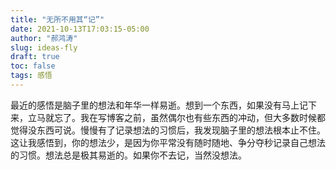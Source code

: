 ```yaml
---
title: "无所不用其“记”"
date: 2021-10-13T17:03:15-05:00
author: "郝鸿涛"
slug: ideas-fly
draft: true
toc: false
tags: 感悟
---
```

最近的感悟是脑子里的想法和年华一样易逝。想到一个东西，如果没有马上记下来，立马就忘了。我在写博客之前，虽然偶尔也有些东西的冲动，但大多数时候都觉得没东西可说。慢慢有了记录想法的习惯后，我发现脑子里的想法根本止不住。这让我感悟到，你的想法少，是因为你平常没有随时随地、争分夺秒记录自己想法的习惯。想法总是极其易逝的。如果你不去记，当然没想法。